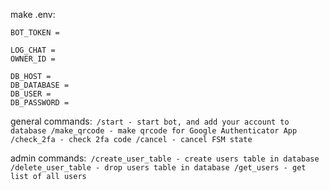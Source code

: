 make .env:
```
BOT_TOKEN = 

LOG_CHAT = 
OWNER_ID = 

DB_HOST = 
DB_DATABASE = 
DB_USER = 
DB_PASSWORD = 
```

general commands:```
/start - start bot, and add your account to database
/make_qrcode - make qrcode for Google Authenticator App
/check_2fa - check 2fa code
/cancel - cancel FSM state```

admin commands:```
/create_user_table - create users table in database
/delete_user_table - drop users table in database
/get_users - get list of all users```
